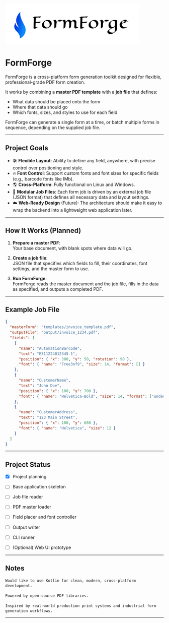 <img src="assets/FormForgeLogoLandscape.png" alt="FormForge Logo" />

# FormForge

FormForge is a cross-platform form generation toolkit designed for flexible, professional-grade PDF form creation.

It works by combining a **master PDF template** with a **job file** that defines:
- What data should be placed onto the form
- Where that data should go
- Which fonts, sizes, and styles to use for each field

FormForge can generate a single form at a time, or batch multiple forms in sequence, depending on the supplied job file.

---

## Project Goals

- 🛠️ **Flexible Layout**: Ability to define any field, anywhere, with precise control over positioning and style.
- 🔥 **Font Control**: Support custom fonts and font sizes for specific fields (e.g., barcode fonts like IMb).
- 🌎 **Cross-Platform**: Fully functional on Linux and Windows.
- 🧩 **Modular Job Files**: Each form job is driven by an external job file (JSON format) that defines all necessary data and layout settings.
- ☁️ **Web-Ready Design** (Future): The architecture should make it easy to wrap the backend into a lightweight web application later.

---

## How It Works (Planned)

1. **Prepare a master PDF**:  
   Your base document, with blank spots where data will go.

2. **Create a job file**:  
   JSON file that specifies which fields to fill, their coordinates, font settings, and the master form to use.

3. **Run FormForge**:  
   FormForge reads the master document and the job file, fills in the data as specified, and outputs a completed PDF.

---

## Example Job File

```json
{
  "masterForm": "templates/invoice_template.pdf",
  "outputFile": "output/invoice_1234.pdf",
  "fields": [
    {
      "name": "AutomationBarcode",
      "text": "E311224012345-1",
      "position": { "x": 300, "y": 50, "rotation": 90 },
      "font": { "name": "Free3of9", "size": 14, "format": [] }
    },
    {
      "name": "CustomerName",
      "text": "John Doe",
      "position": { "x": 100, "y": 700 },
      "font": { "name": "Helvetica-Bold", "size": 14, "format": ["underline"] }
    },
    {
      "name": "CustomerAddress",
      "text": "123 Main Street",
      "position": { "x": 100, "y": 680 },
      "font": { "name": "Helvetica", "size": 12 }
    }
  ]
}
```

---

## Project Status

- [X] Project planning
- [ ] Base application skeleton
- [ ] Job file reader
- [ ] PDF master loader
- [ ] Field placer and font controller
- [ ] Output writer
- [ ] CLI runner
- [ ] (Optional) Web UI prototype


---

## Notes

    Would like to use Kotlin for clean, modern, cross-platform development.

    Powered by open-source PDF libraries.

    Inspired by real-world production print systems and industrial form generation workflows.

---
